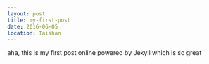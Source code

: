 ```yaml
---
layout: post
title: my-first-post
date: 2016-06-05
location: Taishan
---
```


<p>aha, this is my first post online powered by Jekyll which is so great</p>
